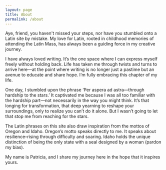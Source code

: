 ```yaml
---
layout: page
title: About
permalink: /about
---
```


Aye, friend, you haven't missed your steps, nor have you stumbled onto a Latin site by mistake. My love for Latin, rooted in childhood memories of attending the Latin Mass, has always been a guiding force in my creative journey.

I have always loved writing. It’s the one space where I can express myself freely without holding back. Life has taken me through twists and turns to arrive here—at the point where writing is no longer just a pastime but an avenue to educate and share hope. I’m fully embracing this chapter of my life.

One day, I stumbled upon the phrase ‘Per aspera ad astra—through hardship to the stars.’ It captivated me because I was all too familiar with the hardship part—not necessarily in the way you might think. It’s that longing for transformation, that deep yearning to reshape your surroundings, only to realize you can’t do it alone. But I wasn’t going to let that stop me from reaching for the stars.

The Latin phrases on this site also draw inspiration from the mottos of Oregon and Idaho. Oregon’s motto speaks directly to me. It speaks about resilience–rising through difficulty and soaring. Idaho holds the unique distinction of being the only state with a seal designed by a woman (pardon my bias).

My name is Patricia, and I share my journey here in the hope that it inspires yours.

